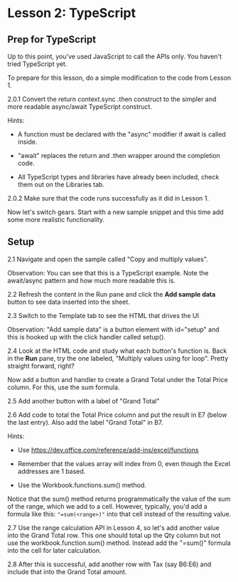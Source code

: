 # Lesson 2: TypeScript


## Prep for TypeScript

Up to this point, you've used JavaScript to call the APIs only. You haven't
tried TypeScript yet.

To prepare for this lesson, do a simple modification to the code from Lesson 1.

2.0.1 Convert the return context.sync .then construct to the simpler and more readable async/await TypeScript construct.

Hints:

- A function must be declared with the "async" modifier if await is called inside.

- "await" replaces the return and .then wrapper around the completion code.

- All TypeScript types and libraries have already been included, check them out on the Libraries tab.

2.0.2 Make sure that the code runs successfully as it did in Lesson 1.

Now let's switch gears. Start with a new sample snippet and this time add some more realistic functionality.

## Setup

2.1 Navigate and open the sample called "Copy and multiply values".

Observation: You can see that this is a TypeScript example. Note the await/async pattern and how much more readable this is.

2.2 Refresh the content in the Run pane and click the **Add sample data** button to see data inserted into the sheet.

2.3 Switch to the Template tab to see the HTML that drives the UI

Observation: "Add sample data" is a button element with id="setup" and this is hooked up with the click handler called setup().

2.4 Look at the HTML code and study what each button's function is. Back in the **Run** pane, try the one labeled, "Multiply values using for loop". Pretty straight forward, right?

Now add a button and handler to create a Grand Total under the Total Price column. For this, use the sum formula.

2.5 Add another button with a label of "Grand Total"

2.6 Add code to total the Total Price column and put the result in E7 (below the last entry). Also add the label "Grand Total" in B7.

Hints:

- Use https://dev.office.com/reference/add-ins/excel/functions

- Remember that the values array will index from 0, even though the Excel
addresses are 1 based.

- Use the Workbook.functions.sum() method.

Notice that the sum() method returns programmatically the value of the sum of the range, which we add to a cell. However, typically, you'd add a formula like this: ``` "=sum(<range>)" ``` into that cell instead of the resulting value.

2.7 Use the range calculation API in Lesson 4, so let's add another value into the Grand Total row. This one should total up the Qty column but not use the workbook.function.sum() method. Instead add the "=sum()" formula into the cell for later calculation.

2.8 After this is successful, add another row with Tax (say B6:E6) and include that into the Grand Total amount.



